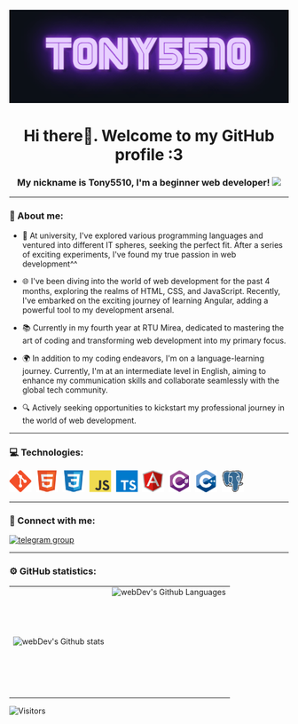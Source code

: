 <p align="center">
 <img width="600" src="assets/tony5510.gif" alt="nickname"/>
</p>

# **<div align="center">Hi there👋. Welcome to my GitHub profile :3</div>**  
  
### <div align="center">My nickname is Tony5510, I'm a beginner web developer! <img src="https://media.giphy.com/media/U16eJ5dFcfiolA5u85/giphy.gif" width="40px"> </div>  
---

### 📖 About me:

- 🚀 At university, I've explored various programming languages and ventured into different IT spheres, seeking the perfect fit. After a series of exciting experiments, I've found my true passion in web development^^

- 🌐 I've been diving into the world of web development for the past 4 months, exploring the realms of HTML, CSS, and JavaScript. Recently, I've embarked on the exciting journey of learning Angular, adding a powerful tool to my development arsenal.

- 📚 Currently in my fourth year at RTU Mirea, dedicated to mastering the art of coding and transforming web development into my primary focus.
  
- 🌍 In addition to my coding endeavors, I'm on a language-learning journey. Currently, I'm at an intermediate level in English, aiming to enhance my communication skills and collaborate seamlessly with the global tech community.

- 🔍 Actively seeking opportunities to kickstart my professional journey in the world of web development.

---

### 💻 Technologies:

<div>
  <img src="https://github.com/devicons/devicon/blob/master/icons/git/git-original.svg" title="git" alt="git" width="40" height="40"/>&nbsp
  <img src="https://github.com/devicons/devicon/blob/master/icons/html5/html5-original.svg" title="html5" alt="html5" width="40" height="40"/>&nbsp
  <img src="https://github.com/devicons/devicon/blob/master/icons/css3/css3-original.svg" title="css" alt="css" width="40" height="40"/>&nbsp
  <img src="https://github.com/devicons/devicon/blob/master/icons/javascript/javascript-original.svg" title="javascript" alt="javascript" width="40" height="40"/>&nbsp
  <img src="https://github.com/devicons/devicon/blob/master/icons/typescript/typescript-plain.svg" title="typescript" alt="typescript" width="40" height="40"/>&nbsp
  <img src="https://github.com/devicons/devicon/blob/master/icons/angularjs/angularjs-original.svg" title="angular" alt="angular" width="40" height="40"/>&nbsp
  <img src="https://github.com/devicons/devicon/blob/master/icons/csharp/csharp-original.svg" title="csharp" alt="csharp" width="40" height="40"/>&nbsp
  <img src="https://github.com/devicons/devicon/blob/master/icons/cplusplus/cplusplus-original.svg" title="cplusplus" alt="cplusplus" width="40" height="40"/>&nbsp
  <img src="https://github.com/devicons/devicon/blob/master/icons/postgresql/postgresql-original.svg" title="postgresql" alt="postgresql" width="40" height="40"/>&nbsp
</div>

---

### 🤝 Connect with me:

  <div id="badges">
    <a href="https://t.me/tonix33" target="_blank">
      <img src="https://cdn-icons-png.flaticon.com/512/2111/2111646.png" width="40" height="40" alt="telegram group" />
    </a>
  </div>

---

### ⚙️ GitHub statistics:

<table>
  <tr>
    <td>
      <img align="left" src="http://github-readme-streak-stats.herokuapp.com?user=tony5510&theme=dark&background=000000" alt="webDev's Github stats" />
    </td>
    <td>
      <img height="195px" align="right" alt="webDev's Github Languages" src="https://github-readme-stats-sigma-five.vercel.app/api/top-langs/?username=tony5510&layout=compact&theme=vision-friendly-dark" />
    </td>
  </tr>
</table>

 ![Visitors](https://visitor-badge.laobi.icu/badge?page_id=tony5510)
